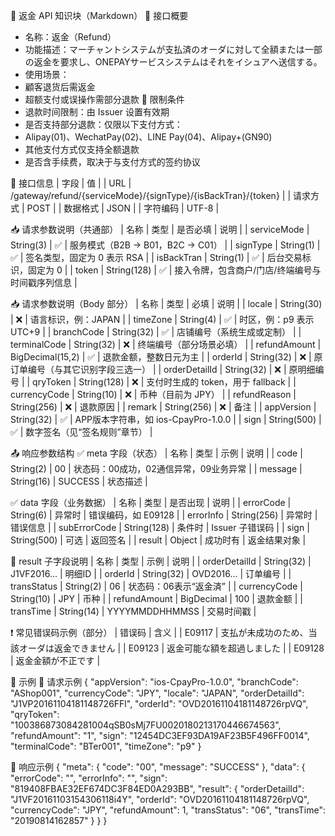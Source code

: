 💸 返金 API 知识块（Markdown）
🧾 接口概要
- 名称：返金（Refund）
- 功能描述：マーチャントシステムが支払済のオーダに対して全額または一部の返金を要求し、ONEPAYサービスシステムはそれをイシュアへ送信する。
- 使用场景：
- 顧客退货后需返金
- 超额支付或误操作需部分退款
📌 限制条件
- 退款时间限制：由 Issuer 设置有效期
- 是否支持部分退款：仅限以下支付方式：
- Alipay(01)、WechatPay(02)、LINE Pay(04)、Alipay+(GN90)
- 其他支付方式仅支持全额退款
- 是否含手续费，取决于与支付方式的签约协议

🔗 接口信息
| 字段 | 值 | 
| URL | /gateway/refund/{serviceMode}/{signType}/{isBackTran}/{token} | 
| 请求方式 | POST | 
| 数据格式 | JSON | 
| 字符编码 | UTF-8 | 



📥 请求参数说明（共通部）
| 名称 | 类型 | 是否必填 | 说明 | 
| serviceMode | String(3) | ✅ | 服务模式（B2B → B01，B2C → C01） | 
| signType | String(1) | ✅ | 签名类型，固定为 0 表示 RSA | 
| isBackTran | String(1) | ✅ | 后台交易标识，固定为 0 | 
| token | String(128) | ✅ | 接入令牌，包含商户/门店/终端编号与时间戳序列信息 | 



📥 请求参数说明（Body 部分）
| 名称 | 类型 | 必填 | 说明 | 
| locale | String(30) | ❌ | 语言标识，例：JAPAN | 
| timeZone | String(4) | ✅ | 时区，例：p9 表示 UTC+9 | 
| branchCode | String(32) | ✅ | 店铺编号（系统生成或定制） | 
| terminalCode | String(32) | ❌ | 终端编号（部分场景必填） | 
| refundAmount | BigDecimal(15,2) | ✅ | 退款金额，整数日元为主 | 
| orderId | String(32) | ❌ | 原订单编号（与其它识别字段三选一） | 
| orderDetailId | String(32) | ❌ | 原明细编号 | 
| qryToken | String(128) | ❌ | 支付时生成的 token，用于 fallback | 
| currencyCode | String(10) | ❌ | 币种（目前为 JPY） | 
| refundReason | String(256) | ❌ | 退款原因 | 
| remark | String(256) | ❌ | 备注 | 
| appVersion | String(32) | ✅ | APP版本字符串，如 ios-CpayPro-1.0.0 | 
| sign | String(500) | ✅ | 数字签名（见“签名规则”章节） | 



📤 响应参数结构
✅ meta 字段（状态）
| 名称 | 类型 | 示例 | 说明 | 
| code | String(2) | 00 | 状态码：00成功，02通信异常，09业务异常 | 
| message | String(16) | SUCCESS | 状态描述 | 


✅ data 字段（业务数据）
| 名称 | 类型 | 是否出现 | 说明 | 
| errorCode | String(6) | 异常时 | 错误编码，如 E09128 | 
| errorInfo | String(256) | 异常时 | 错误信息 | 
| subErrorCode | String(128) | 条件时 | Issuer 子错误码 | 
| sign | String(500) | 可选 | 返回签名 | 
| result | Object | 成功时有 | 返金结果对象 | 


🔹 result 子字段说明
| 名称 | 类型 | 示例 | 说明 | 
| orderDetailId | String(32) | J1VF2016... | 明细ID | 
| orderId | String(32) | OVD2016... | 订单编号 | 
| transStatus | String(2) | 06 | 状态码：06表示“返金済” | 
| currencyCode | String(10) | JPY | 币种 | 
| refundAmount | BigDecimal | 100 | 退款金额 | 
| transTime | String(14) | YYYYMMDDHHMMSS | 交易时间戳 | 



❗ 常见错误码示例（部分）
| 错误码 | 含义 | 
| E09117 | 支払が未成功のため、当該オーダは返金できません | 
| E09123 | 返金可能な額を超過しました | 
| E09128 | 返金金額が不正です | 



🧪 示例
🔹 请求示例
{
  "appVersion": "ios-CpayPro-1.0.0",
  "branchCode": "AShop001",
  "currencyCode": "JPY",
  "locale": "JAPAN",
  "orderDetailId": "J1VP20161104181148726FFl",
  "orderId": "OVD20161104181148726rpVQ",
  "qryToken": "100386873084281004qSB0sMj7FU0020180213170446674563",
  "refundAmount": "1",
  "sign": "12454DC3EF93DA19AF23B5F496FF0014",
  "terminalCode": "BTer001",
  "timeZone": "p9"
}


🔹 响应示例
{
  "meta": { "code": "00", "message": "SUCCESS" },
  "data": {
    "errorCode": "",
    "errorInfo": "",
    "sign": "819408FBAE32EF674DC3F84ED0A293BB",
    "result": {
      "orderDetailId": "J1VF20161103154306118i4Y",
      "orderId": "OVD20161104181148726rpVQ",
      "currencyCode": "JPY",
      "refundAmount": 1,
      "transStatus": "06",
      "transTime": "20190814162857"
    }
  }
}
